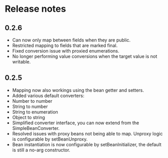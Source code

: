 # Release notes

## 0.2.6

 - Can now only map between fields when they are public.
 - Restricted mapping to fields that are marked final.
 - Fixed conversion issue with proxied enumerations.
 - No longer performing value conversions when the target value is not writable.

## 0.2.5

 - Mapping now also workings using the bean getter and setters.
 - Added various default converters:
  - Number to number
  - String to number
  - String to enumeration
  - Object to string
 - Simplified converter interface, you can now extend from the SimpleBeanConverter.
 - Resolved issues with proxy beans not being able to map. Unproxy logic is configurable by setBeanUnproxy.
 - Bean instantiation is now configurable by setBeanInitializer, the default is still a no-arg constructor.
